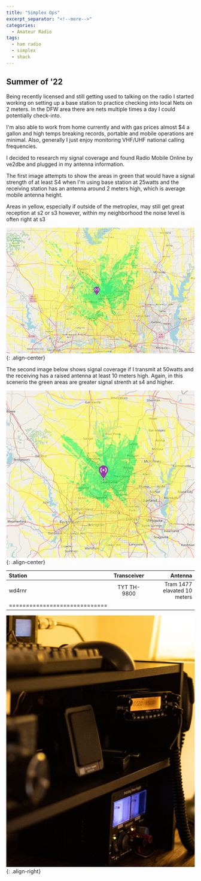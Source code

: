 ```yaml
---
title: "Simplex Ops"
excerpt_separator: "<!--more-->"
categories:
  - Amateur Radio
tags:
  - ham radio
  - simplex
  - shack
---
```


## Summer of '22

Being recently licensed and still getting used to talking on the radio I started working on setting up a base station to practice checking into local Nets on 2 meters.  In the DFW area there are nets multiple times a day I could potentially check-into.  

<!--more-->

I'm also able to work from home currently and with gas prices almost $4 a gallon and high temps breaking records, portable and mobile operations are minimal.  Also, generally I just enjoy monitoring VHF/UHF national calling frequencies.

I decided to research my signal coverage and found Radio Mobile Online by ve2dbe and plugged in my antenna information.

The first image attempts to show the areas in green that would have a signal strength of at least S4 when I'm using base station at 25watts and the receiving station has an antenna around 2 meters high, which is average mobile antenna height. 

Areas in yellow, especially if outside of the metroplex, may still get great reception at s2 or s3 however, within my neighborhood the noise level is often right at s3

![qth-vhf](/images/base-25w.png){: .align-center}

The second image below shows signal coverage if I transmit at 50watts and the receiving has a raised antenna at least 10 meters high.  Again, in this scenerio the green areas are greater signal strenth at s4 and higher.

![qth-vhf](/images/50w-high-rx.png){: .align-center}

| Station | Transceiver | Antenna |
|:--------|:-------:|--------:|
| wd4rnr | TYT TH-9800 | Tram 1477 elavated 10 meters  |
|=============================|

![qth-vhf](/images/simplex-base.jpg){: .align-right}
